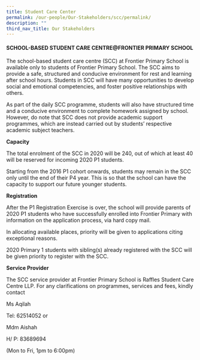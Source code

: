 ```yaml
---
title: Student Care Center
permalink: /our-people/Our-Stakeholders/scc/permalink/
description: ""
third_nav_title: Our Stakeholders
---
```

#### SCHOOL-BASED STUDENT CARE CENTRE@FRONTIER PRIMARY SCHOOL

The school-based student care centre (SCC) at Frontier Primary School is available only to students of Frontier Primary School. The SCC aims to provide a safe, structured and conducive environment for rest and learning after school hours. Students in SCC will have many opportunities to develop social and emotional competencies, and foster positive relationships with others.

As part of the daily SCC programme, students will also have structured time and a conducive environment to complete homework assigned by school. However, do note that SCC does not provide academic support programmes, which are instead carried out by students’ respective academic subject teachers.

**Capacity**

The total enrolment of the SCC in 2020 will be 240, out of which at least 40 will be reserved for incoming 2020 P1 students.

Starting from the 2016 P1 cohort onwards, students may remain in the SCC only until the end of their P4 year. This is so that the school can have the capacity to support our future younger students.

**Registration**

After the P1 Registration Exercise is over, the school will provide parents of 2020 P1 students who have successfully enrolled into Frontier Primary with information on the application process, via hard copy mail.

In allocating available places, priority will be given to applications citing exceptional reasons.

 2020 Primary 1 students with sibling(s) already registered with the SCC will be given priority to register with the SCC.

**Service Provider**

The SCC service provider at Frontier Primary School is Raffles Student Care Centre LLP. For any clarifications on programmes, services and fees, kindly contact

Ms Aqilah

Tel: 62514052 or

Mdm Aishah

H/ P: 83689694

(Mon to Fri, 1pm to 6:00pm)